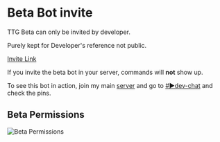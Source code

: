# Beta Bot invite

TTG Beta can only be invited by developer.

Purely kept for Developer's reference not public.

[Invite Link](https://discord.com/api/oauth2/authorize?client_id=902515336438509578&permissions=274877925376&scope=bot%20applications.commands)

If you invite the beta bot in your server, commands will **not** show up.

To see this bot in action, join my main [server](https://discord.gg/MPtE9zsBs5) and go to [#►dev-chat](https://discord.com/channels/452119784503640084/881108882569711616/) and check the pins.

## Beta Permissions

![Beta Permissions](https://i.imgur.com/BuMYCMO.png)
